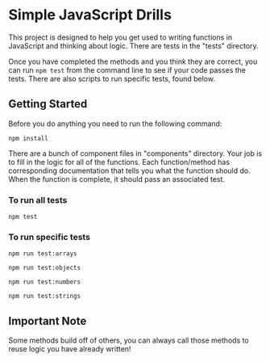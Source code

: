 # Simple JavaScript Drills

This project is designed to help you get used to writing functions in JavaScript and thinking about logic. There are tests in the "tests" directory.

Once you have completed the methods and you think they are correct, you can run `npm test` from the command line to see if your code passes the tests. There are also scripts to run specific tests, found below.

## Getting Started

Before you do anything you need to run the following command:

`npm install`

There are a bunch of component files in "components" directory. Your job is to fill in the logic for all of the functions. Each function/method has corresponding documentation that tells you what the function should do. When the function is complete, it should pass an associated test.

### To run all tests

`npm test`

### To run specific tests

`npm run test:arrays`

`npm run test:objects`

`npm run test:numbers`

`npm run test:strings`

## Important Note

Some methods build off of others, you can always call those methods to reuse logic you have already written!
